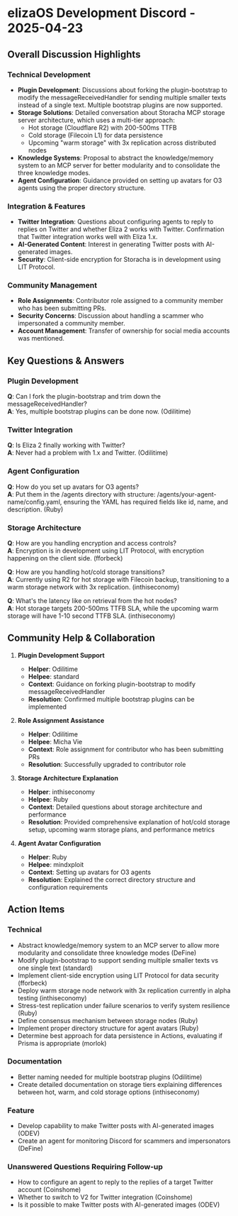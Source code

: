 # elizaOS Development Discord - 2025-04-23

## Overall Discussion Highlights

### Technical Development
- **Plugin Development**: Discussions about forking the plugin-bootstrap to modify the messageReceivedHandler for sending multiple smaller texts instead of a single text. Multiple bootstrap plugins are now supported.
- **Storage Solutions**: Detailed conversation about Storacha MCP storage server architecture, which uses a multi-tier approach:
  - Hot storage (Cloudflare R2) with 200-500ms TTFB
  - Cold storage (Filecoin L1) for data persistence
  - Upcoming "warm storage" with 3x replication across distributed nodes
- **Knowledge Systems**: Proposal to abstract the knowledge/memory system to an MCP server for better modularity and to consolidate the three knowledge modes.
- **Agent Configuration**: Guidance provided on setting up avatars for O3 agents using the proper directory structure.

### Integration & Features
- **Twitter Integration**: Questions about configuring agents to reply to replies on Twitter and whether Eliza 2 works with Twitter. Confirmation that Twitter integration works well with Eliza 1.x.
- **AI-Generated Content**: Interest in generating Twitter posts with AI-generated images.
- **Security**: Client-side encryption for Storacha is in development using LIT Protocol.

### Community Management
- **Role Assignments**: Contributor role assigned to a community member who has been submitting PRs.
- **Security Concerns**: Discussion about handling a scammer who impersonated a community member.
- **Account Management**: Transfer of ownership for social media accounts was mentioned.

## Key Questions & Answers

### Plugin Development
**Q**: Can I fork the plugin-bootstrap and trim down the messageReceivedHandler?  
**A**: Yes, multiple bootstrap plugins can be done now. (Odilitime)

### Twitter Integration
**Q**: Is Eliza 2 finally working with Twitter?  
**A**: Never had a problem with 1.x and Twitter. (Odilitime)

### Agent Configuration
**Q**: How do you set up avatars for O3 agents?  
**A**: Put them in the /agents directory with structure: /agents/your-agent-name/config.yaml, ensuring the YAML has required fields like id, name, and description. (Ruby)

### Storage Architecture
**Q**: How are you handling encryption and access controls?  
**A**: Encryption is in development using LIT Protocol, with encryption happening on the client side. (fforbeck)

**Q**: How are you handling hot/cold storage transitions?  
**A**: Currently using R2 for hot storage with Filecoin backup, transitioning to a warm storage network with 3x replication. (inthiseconomy)

**Q**: What's the latency like on retrieval from the hot nodes?  
**A**: Hot storage targets 200-500ms TTFB SLA, while the upcoming warm storage will have 1-10 second TTFB SLA. (inthiseconomy)

## Community Help & Collaboration

1. **Plugin Development Support**
   - **Helper**: Odilitime
   - **Helpee**: standard
   - **Context**: Guidance on forking plugin-bootstrap to modify messageReceivedHandler
   - **Resolution**: Confirmed multiple bootstrap plugins can be implemented

2. **Role Assignment Assistance**
   - **Helper**: Odilitime
   - **Helpee**: Micha Vie
   - **Context**: Role assignment for contributor who has been submitting PRs
   - **Resolution**: Successfully upgraded to contributor role

3. **Storage Architecture Explanation**
   - **Helper**: inthiseconomy
   - **Helpee**: Ruby
   - **Context**: Detailed questions about storage architecture and performance
   - **Resolution**: Provided comprehensive explanation of hot/cold storage setup, upcoming warm storage plans, and performance metrics

4. **Agent Avatar Configuration**
   - **Helper**: Ruby
   - **Helpee**: mindxploit
   - **Context**: Setting up avatars for O3 agents
   - **Resolution**: Explained the correct directory structure and configuration requirements

## Action Items

### Technical
- Abstract knowledge/memory system to an MCP server to allow more modularity and consolidate three knowledge modes (DeFine)
- Modify plugin-bootstrap to support sending multiple smaller texts vs one single text (standard)
- Implement client-side encryption using LIT Protocol for data security (fforbeck)
- Deploy warm storage node network with 3x replication currently in alpha testing (inthiseconomy)
- Stress-test replication under failure scenarios to verify system resilience (Ruby)
- Define consensus mechanism between storage nodes (Ruby)
- Implement proper directory structure for agent avatars (Ruby)
- Determine best approach for data persistence in Actions, evaluating if Prisma is appropriate (morlok)

### Documentation
- Better naming needed for multiple bootstrap plugins (Odilitime)
- Create detailed documentation on storage tiers explaining differences between hot, warm, and cold storage options (inthiseconomy)

### Feature
- Develop capability to make Twitter posts with AI-generated images (ODEV)
- Create an agent for monitoring Discord for scammers and impersonators (DeFine)

### Unanswered Questions Requiring Follow-up
- How to configure an agent to reply to the replies of a target Twitter account (Coinshome)
- Whether to switch to V2 for Twitter integration (Coinshome)
- Is it possible to make Twitter posts with AI-generated images (ODEV)